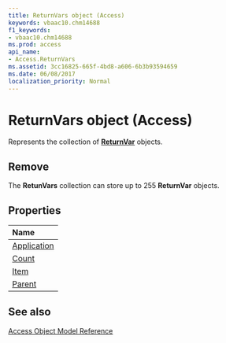 ```yaml
---
title: ReturnVars object (Access)
keywords: vbaac10.chm14688
f1_keywords:
- vbaac10.chm14688
ms.prod: access
api_name:
- Access.ReturnVars
ms.assetid: 3cc16825-665f-4bd8-a606-6b3b93594659
ms.date: 06/08/2017
localization_priority: Normal
---
```



# ReturnVars object (Access)

Represents the collection of  **[ReturnVar](Access.ReturnVar.md)** objects.


## Remove

The  **RetunVars** collection can store up to 255 **ReturnVar** objects.




## Properties



|Name|
|:-----|
|[Application](Access.ReturnVars.Application.md)|
|[Count](Access.ReturnVars.Count.md)|
|[Item](Access.ReturnVars.Item.md)|
|[Parent](Access.ReturnVars.Parent.md)|

## See also


[Access Object Model Reference](overview/Access/object-model.md)
